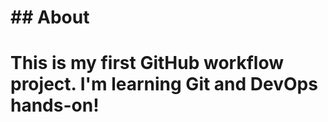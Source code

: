 # \## About

# This is my first GitHub workflow project. I'm learning Git and DevOps hands-on!

# 

